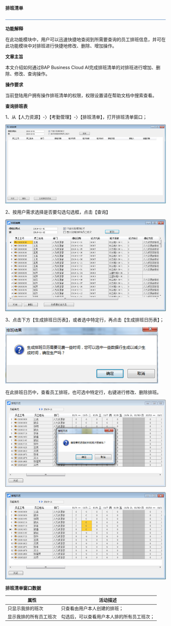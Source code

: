 **排班清单**

![img](图片/标题.png) 

**功能解释**

在此功能模块中，用户可以迅速快捷地查阅到所需要查询的员工排班信息，并可在此功能模块中对排班进行快捷地修改、删除、增加操作。

 

**文章主旨**

本文介绍如何通过BAP Business Cloud AI完成排班清单的对排班进行增加、删除、修改、查询操作。

**操作要求**

当前登陆用户拥有操作排班清单的权限，权限设置请在帮助文档中搜索查看。

**查询排班表**

1、从【人力资源】-〉【考勤管理】-〉【排班清单】，打开排班清单窗口；

![img](图片/清单1.png) 

2、按用户需求选择是否要勾选勾选框，点击【查询】

![img](图片/清单2.png)

3、点击下方【生成排班日历表】，或者选中特定行，再点击【生成排班日历表】；

![img](图片/清单3.png) 

在此排班日历中，查看员工排班，也可选中特定行，右键进行修改、删除排班。

![img](图片/清单4.png) 

![img](图片/清单5.png) 

 

 

**排班清单窗口数据**

| **属性**         | **活动描述**                         |
| ---------------------- | ------------------------------------------ |
| 只显示我排的班次       | 只查看由用户本人创建的排班；               |
| 显示我排的所有员工班次 | 勾选后，可以查看用户本人排的所有员工班次； |

 
